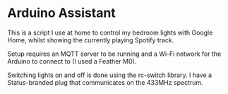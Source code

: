 # Arduino Assistant
This is a script I use at home to control my bedroom lights with Google Home, whilst showing the currently playing Spotify track.

Setup requires an MQTT server to be running and a Wi-Fi network for the Arduino to connect to (I used a Feather M0).

Switching lights on and off is done using the rc-switch library. I have a Status-branded plug that communicates on the 433MHz spectrum.
